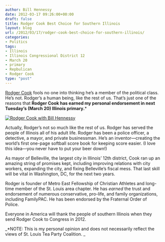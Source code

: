 ```yaml
---
author: Bill Hennessy
date: 2012-03-17 09:26:00+00:00
draft: false
title: Rodger Cook Best Choice for Southern Illinois
layout: blog
url: /2012/03/17/rodger-cook-best-choice-for-southern-illinois/
categories:
- Politics
tags:
- Illinois
- Illinois Congressional District 12
- March 20
- primary
- Repbulican
- Rodger Cook
type: "post"
---
```


[Rodger Cook](https://cookforcongress.org/) fools no one into thinking he’s a member of the political class. He’s not. Rodger’s a human being, like the rest of us. That’s just one of the reasons that **Rodger Cook has earned my personal endorsement in next Tuesday’s (March 20) Illinois primary.***

 

[![Rodger Cook with Bill Hennessy](https://ludicrite.files.wordpress.com/2012/03/014_thumb.jpg)
](https://ludicrite.files.wordpress.com/2012/03/014.jpg)

 

Actually, Rodger’s not so much like the rest of us. Rodger has served the people of Illinois all of his adult life. Rodger has been a police officer, a detective, a mayor, and private businessman. He’s an inventor—creating the world’s first one-page softball score book for keeping score easier. (I love this idea—you never have to put your beer down!)

 

As mayor of Belleville, the largest city in Illinois’ 12th district, Cook ran up an amazing string of promises kept, including improving relations with city workers, expanding the city, and fixing Belleville’s fiscal mess. That last skill will be vital in Washington, DC, for the next two years.

 

Rodger is founder of Metro East Fellowship of Christian Athletes and long-time member of the St. Louis area chapter. He has _earned_ the trust and endorsement of numerous conservative, pro-life, and family organizations, including FamilyPAC. He has been endorsed by the Fraternal Order of Police.

 

Everyone in America will thank the people of southern Illinois when they send Rodger Cook to Congress in 2012. 

 

_*NOTE: This is my personal opinion and does not necessarily reflect the views of St. Louis Tea Party Coalition. _
